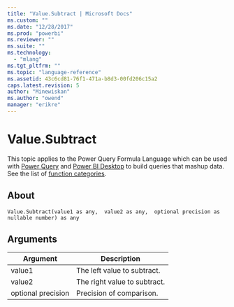 ```yaml
---
title: "Value.Subtract | Microsoft Docs"
ms.custom: ""
ms.date: "12/28/2017"
ms.prod: "powerbi"
ms.reviewer: ""
ms.suite: ""
ms.technology: 
  - "mlang"
ms.tgt_pltfrm: ""
ms.topic: "language-reference"
ms.assetid: 43c6cd81-76f1-471a-b8d3-00fd206c15a2
caps.latest.revision: 5
author: "Minewiskan"
ms.author: "owend"
manager: "erikre"
---
```

# Value.Subtract
This topic applies to the Power Query Formula Language which can be used with [Power Query](https://support.office.com/article/Introduction-to-Microsoft-Power-Query-for-Excel-6E92E2F4-2079-4E1F-BAD5-89F6269CD605) and [Power BI Desktop](http://go.microsoft.com/fwlink/p/?LinkId=618607) to build queries that mashup data. See the list of [function categories](https://msdn.microsoft.com/en-us/library/mt211003.aspx).  
  
## About  
  
```  
Value.Subtract(value1 as any,  value2 as any,  optional precision as nullable number) as any  
```  
  
## Arguments  
  
|Argument|Description|  
|------------|---------------|  
|value1|The left value to subtract.|  
|value2|The right value to subtract.|  
|optional precision|Precision of comparison.|  
  
